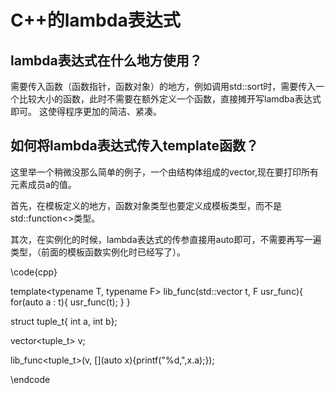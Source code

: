 # C++的lambda表达式

## lambda表达式在什么地方使用？

需要传入函数（函数指针，函数对象）的地方，例如调用std::sort时，需要传入一个比较大小的函数，此时不需要在额外定义一个函数，直接摊开写lamdba表达式即可。
这使得程序更加的简洁、紧凑。


## 如何将lambda表达式传入template函数？

这里举一个稍微没那么简单的例子，一个由结构体组成的vector,现在要打印所有元素成员a的值。

首先，在模板定义的地方，函数对象类型也要定义成模板类型，而不是std::function<>类型。

其次，在实例化的时候，lambda表达式的传参直接用auto即可，不需要再写一遍类型，（前面的模板函数实例化时已经写了）。

\code{cpp}

template<typename T, typename F>
lib_func(std::vector<T> t, F usr_func){
    for(auto a : t){
        usr_func(t);
    }
}

struct tuple_t{ int a, int b};

vector<tuple_t> v;

lib_func<tuple_t>(v, [](auto x){printf("%d,",x.a);});

\endcode